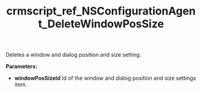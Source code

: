 ﻿---
title: crmscript_ref_NSConfigurationAgent_DeleteWindowPosSize
description: Void DeleteWindowPosSize(Integer windowPosSizeId)
intellisense: NSConfigurationAgent.DeleteWindowPosSize
keywords: NSConfigurationAgent,DeleteWindowPosSize
so.topic: reference
---

Deletes a window and dialog position and size setting.

**Parameters:**
 - **windowPosSizeId** Id of the window and dialog position and size settings item.
